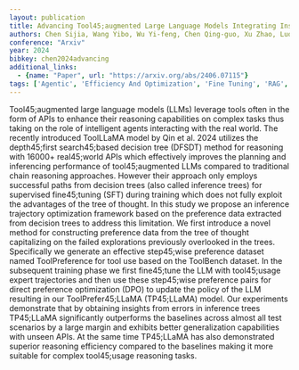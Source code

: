 ```yaml
---
layout: publication
title: Advancing Tool45;augmented Large Language Models Integrating Insights From Errors In Inference Trees
authors: Chen Sijia, Wang Yibo, Wu Yi-feng, Chen Qing-guo, Xu Zhao, Luo Weihua, Zhang Kaifu, Zhang Lijun
conference: "Arxiv"
year: 2024
bibkey: chen2024advancing
additional_links:
  - {name: "Paper", url: "https://arxiv.org/abs/2406.07115"}
tags: ['Agentic', 'Efficiency And Optimization', 'Fine Tuning', 'RAG', 'Reinforcement Learning', 'Tools', 'Training Techniques']
---
```

Tool45;augmented large language models (LLMs) leverage tools often in the form of APIs to enhance their reasoning capabilities on complex tasks thus taking on the role of intelligent agents interacting with the real world. The recently introduced ToolLLaMA model by Qin et al. 2024 utilizes the depth45;first search45;based decision tree (DFSDT) method for reasoning with 16000+ real45;world APIs which effectively improves the planning and inferencing performance of tool45;augmented LLMs compared to traditional chain reasoning approaches. However their approach only employs successful paths from decision trees (also called inference trees) for supervised fine45;tuning (SFT) during training which does not fully exploit the advantages of the tree of thought. In this study we propose an inference trajectory optimization framework based on the preference data extracted from decision trees to address this limitation. We first introduce a novel method for constructing preference data from the tree of thought capitalizing on the failed explorations previously overlooked in the trees. Specifically we generate an effective step45;wise preference dataset named ToolPreference for tool use based on the ToolBench dataset. In the subsequent training phase we first fine45;tune the LLM with tool45;usage expert trajectories and then use these step45;wise preference pairs for direct preference optimization (DPO) to update the policy of the LLM resulting in our ToolPrefer45;LLaMA (TP45;LLaMA) model. Our experiments demonstrate that by obtaining insights from errors in inference trees TP45;LLaMA significantly outperforms the baselines across almost all test scenarios by a large margin and exhibits better generalization capabilities with unseen APIs. At the same time TP45;LLaMA has also demonstrated superior reasoning efficiency compared to the baselines making it more suitable for complex tool45;usage reasoning tasks.

